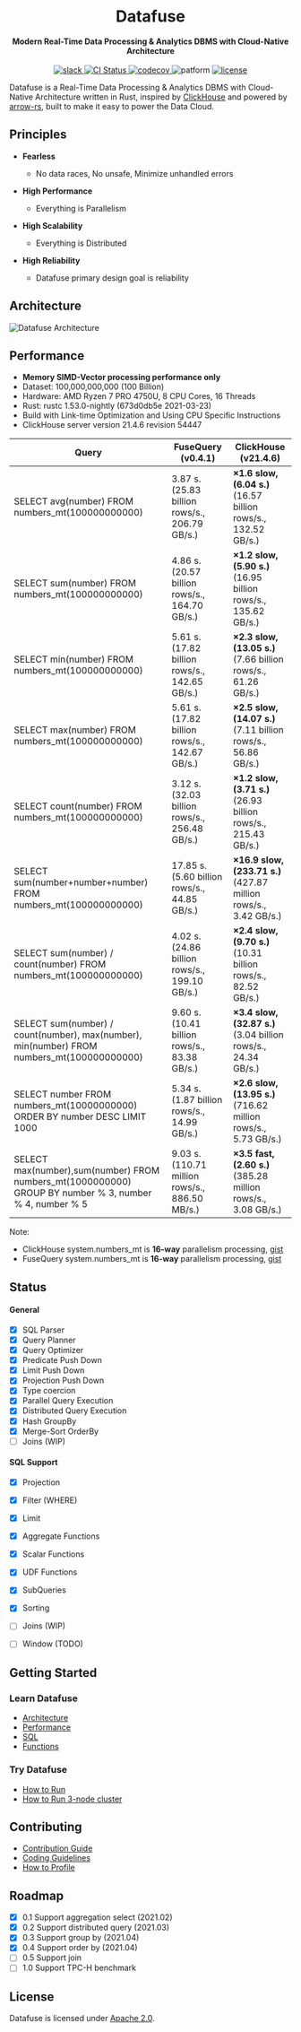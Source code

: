 <div align="center">
<h1>Datafuse</h1>
<strong>
Modern Real-Time Data Processing & Analytics DBMS with Cloud-Native Architecture 
</strong>

<br>
<br>

<div>
<a href="https://join.slack.com/t/datafusecloud/shared_invite/zt-nojrc9up-50IRla1Y1h56rqwCTkkDJA">
<img src="https://badgen.net/badge/Slack/Join%20Datafuse/0abd59?icon=slack" alt="slack" />
</a>

<a href="https://github.com/datafuselabs/datafuse/actions">
<img src="https://github.com/datafuselabs/datafuse/actions/workflows/unit-tests.yml/badge.svg" alt="CI Status" />
</a>

<a href="https://codecov.io/gh/datafuselabs/datafuse">
<img src="https://codecov.io/gh/datafuselabs/datafuse/branch/master/graph/badge.svg" alt="codecov" />
</a>

<img src="https://img.shields.io/badge/Platform-Linux,%20ARM,%20OS%20X,%20Windows-green.svg?style=flat" alt="patform" />

<a href="https://opensource.org/licenses/Apache-2.0">
<img src="https://img.shields.io/badge/License-Apache%202.0-blue.svg" alt="license" />
</a>

</div>
</div>

Datafuse is a Real-Time Data Processing & Analytics DBMS with Cloud-Native Architecture written
in Rust, inspired by [ClickHouse](https://github.com/ClickHouse/ClickHouse) and powered by [arrow-rs](https://github.com/apache/arrow-rs), built to make it easy to power the Data Cloud.

## Principles

* **Fearless**
  - No data races, No unsafe, Minimize unhandled errors

* **High Performance** 
  - Everything is Parallelism
  
* **High Scalability**
  - Everything is Distributed
  
* **High Reliability**
  - Datafuse primary design goal is reliability

## Architecture

![Datafuse Architecture](https://datafuse-1253727613.cos.ap-hongkong.myqcloud.com/datafuse-v1.svg)

## Performance

* **Memory SIMD-Vector processing performance only**
* Dataset: 100,000,000,000 (100 Billion)
* Hardware: AMD Ryzen 7 PRO 4750U, 8 CPU Cores, 16 Threads
* Rust: rustc 1.53.0-nightly (673d0db5e 2021-03-23)
* Build with Link-time Optimization and Using CPU Specific Instructions
* ClickHouse server version 21.4.6 revision 54447

| Query                                                        | FuseQuery (v0.4.1)                                  | ClickHouse (v21.4.6)                                         |
| ------------------------------------------------------------ | --------------------------------------------------- | ------------------------------------------------------------ |
| SELECT avg(number) FROM numbers_mt(100000000000)             | 3.87 s.<br /> (25.83 billion rows/s., 206.79 GB/s.) | **×1.6 slow, (6.04 s.)** <br /> (16.57 billion rows/s., 132.52 GB/s.) |
| SELECT sum(number) FROM numbers_mt(100000000000)             | 4.86 s.<br />(20.57 billion rows/s., 164.70 GB/s.)  | **×1.2 slow, (5.90 s.)** <br />(16.95 billion rows/s., 135.62 GB/s.) |
| SELECT min(number) FROM numbers_mt(100000000000)             | 5.61 s.<br />(17.82 billion rows/s., 142.65 GB/s.)  | **×2.3 slow, (13.05 s.)** <br /> (7.66 billion rows/s., 61.26 GB/s.) |
| SELECT max(number) FROM numbers_mt(100000000000)             | 5.61 s.<br />(17.82 billion rows/s., 142.67 GB/s.)  | **×2.5 slow, (14.07 s.)** <br /> (7.11 billion rows/s., 56.86 GB/s.) |
| SELECT count(number) FROM numbers_mt(100000000000)           | 3.12 s.<br />(32.03 billion rows/s., 256.48 GB/s.)  | **×1.2 slow, (3.71 s.)** <br /> (26.93 billion rows/s., 215.43 GB/s.) |
| SELECT sum(number+number+number) FROM numbers_mt(100000000000) | 17.85 s.<br />(5.60 billion rows/s., 44.85 GB/s.)   | **×16.9 slow, (233.71 s.)** <br /> (427.87 million rows/s., 3.42 GB/s.) |
| SELECT sum(number) / count(number) FROM numbers_mt(100000000000) | 4.02 s.<br />(24.86 billion rows/s., 199.10 GB/s.)  | **×2.4 slow, (9.70 s.)** <br /> (10.31 billion rows/s., 82.52 GB/s.) |
| SELECT sum(number) / count(number), max(number), min(number) FROM numbers_mt(100000000000) | 9.60 s.<br />(10.41 billion rows/s., 83.38 GB/s.)   | **×3.4 slow, (32.87 s.)** <br /> (3.04 billion rows/s., 24.34 GB/s.) |
| SELECT number FROM numbers_mt(10000000000) ORDER BY number DESC LIMIT 1000 | 5.34 s.<br />(1.87 billion rows/s., 14.99 GB/s.)    | **×2.6 slow, (13.95 s.)** <br /> (716.62 million rows/s., 5.73 GB/s.) |
| SELECT max(number),sum(number) FROM numbers_mt(1000000000) GROUP BY number % 3, number % 4, number % 5 | 9.03 s.<br />(110.71 million rows/s., 886.50 MB/s.) | **×3.5 fast, (2.60 s.)** <br /> (385.28 million rows/s., 3.08 GB/s.) |


Note:

* ClickHouse system.numbers_mt is <b>16-way</b> parallelism processing, [gist](https://gist.github.com/BohuTANG/bba7ec2c23da8017eced7118b59fc7d5)
* FuseQuery system.numbers_mt is <b>16-way</b> parallelism processing, [gist](https://gist.github.com/BohuTANG/8c37f5390e129cfc9d648ff930d9ef03)


## Status

#### General

- [x] SQL Parser
- [x] Query Planner
- [x] Query Optimizer
- [x] Predicate Push Down
- [x] Limit Push Down
- [x] Projection Push Down
- [x] Type coercion
- [x] Parallel Query Execution
- [x] Distributed Query Execution
- [x] Hash GroupBy
- [x] Merge-Sort OrderBy
- [ ] Joins (WIP)

#### SQL Support

- [x] Projection
- [x] Filter (WHERE)
- [x] Limit
- [x] Aggregate Functions
- [x] Scalar Functions
- [x] UDF Functions
- [x] SubQueries
- [x] Sorting
- [ ] Joins (WIP)
- [ ] Window (TODO)


## Getting Started

### Learn Datafuse

* [Architecture](website/datafuse/docs/overview/architecture.md)
* [Performance](website/datafuse/docs/overview/performance.md)
* [SQL](website/datafuse/docs/sqlstatement/)
* [Functions](website/datafuse/docs/functions/)

### Try Datafuse

* [How to Run](website/datafuse/docs/overview/building-and-running.md)
* [How to Run 3-node cluster](scripts/deploy/fusequery-cluster-3-nodes.sh)

## Contributing

* [Contribution Guide](website/datafuse/docs/development/contributing.md)
* [Coding Guidelines](website/datafuse/docs/development/coding-guidelines.md)
* [How to Profile](website/datafuse/docs/development/how-to-profile.md)

## Roadmap

- [x] 0.1 Support aggregation select (2021.02)
- [x] 0.2 Support distributed query (2021.03)
- [x] 0.3 Support group by (2021.04)
- [x] 0.4 Support order by (2021.04)
- [ ] 0.5 Support join
- [ ] 1.0 Support TPC-H benchmark

## License

Datafuse is licensed under [Apache 2.0](LICENSE).
